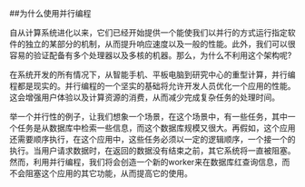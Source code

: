 ##为什么使用并行编程

自从计算系统进化以来，它们已经开始提供一个能使我们以并行的方式运行指定软件的独立的某部分的机制，从而提升响应速度以及一般的性能。此外，我们可以很容易的验证配备有多个处理器以及多核的机器。那么，为什么不利用这个架构呢?

在系统开发的所有情况下，从智能手机、平板电脑到研究中心的重型计算，并行编程都是现实的。并行编程的一个坚实的基础将允许开发人员优化一个应用的性能。这会增强用户体验以及计算资源的消费，从而减少完成复杂任务的处理时间。

举一个并行性的例子，让我们想象一个场景，在这个场景中，有一些任务，其中一个任务是从数据库中检索一些信息，而这个数据库规模又很大。再假如，这个应用还需要顺序执行，在这个应用中，这些任务必须以一定的逻辑顺序，一个接一个的执行。当用户请求数据时，在返回的数据没有结束之前，其它系统将一直被阻塞。然而，利用并行编程，我们将会创造一个新的worker来在数据库红查询信息，而不会阻塞这个应用的其它功能，从而提高它的使用。
